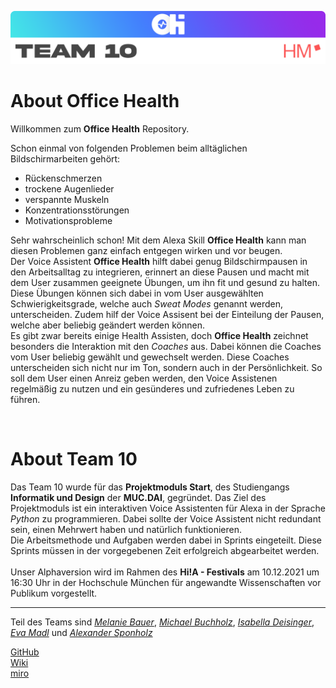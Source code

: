 ![Office Health Banner](img-folder/readme_banner.png)
# About **Office Health**
Willkommen zum **Office Health** Repository.

Schon einmal von folgenden Problemen beim alltäglichen Bildschirmarbeiten gehört: <br>
- Rückenschmerzen  
- trockene Augenlieder 
- verspannte Muskeln 
- Konzentrationsstörungen 
- Motivationsprobleme <br>

Sehr wahrscheinlich schon! Mit dem Alexa Skill **Office Health** kann man diesen Problemen ganz einfach entgegen wirken und vor beugen. <br>
Der Voice Assistent **Office Health** hilft dabei genug Bildschirmpausen in den Arbeitsalltag zu integrieren, erinnert an diese Pausen und macht mit dem User zusammen geeignete Übungen, um ihn fit und gesund zu halten. Diese Übungen können sich dabei in vom User ausgewählten Schwierigkeitsgrade, welche auch _Sweat Modes_ genannt werden, unterscheiden. 
Zudem hilf der Voice Assisent bei der Einteilung der Pausen, welche aber beliebig geändert werden können. <br>
Es gibt zwar bereits einige Health Assisten, doch **Office Health** zeichnet besonders die Interaktion mit den _Coaches_ aus. Dabei können die Coaches vom User beliebig gewählt und gewechselt werden. Diese Coaches unterscheiden sich nicht nur im Ton, sondern auch in der Persönlichkeit. So soll dem User einen Anreiz geben werden, den Voice Assistenen regelmäßig zu nutzen und ein gesünderes und zufriedenes Leben zu führen.

<br>

# About **Team 10**
Das Team 10 wurde für das **Projektmoduls Start**, des Studiengangs **Informatik und Design** der **MUC.DAI**, gegründet. Das Ziel des Projektmoduls ist ein interaktiven Voice Assistenten für Alexa in der Sprache _Python_ zu programmieren. Dabei sollte der Voice Assistent nicht redundant sein, einen Mehrwert haben und natürlich funktionieren. <br>
Die Arbeitsmethode und Aufgaben werden dabei in Sprints eingeteilt. Diese Sprints müssen in der vorgegebenen Zeit erfolgreich abgearbeitet werden. <br>
<br> 
Unser Alphaversion wird im Rahmen des **Hi!A - Festivals** am 10.12.2021 um 16:30 Uhr in der Hochschule München für angewandte Wissenschaften vor Publikum vorgestellt. 

-----------------------------
Teil des Teams sind [_Melanie Bauer_](https://github.com/bauer30), [_Michael Buchholz_](https://github.com/m-m-mic), [_Isabella Deisinger_](https://github.com/IchIsabella), [_Eva Madl_](https://github.com/madlmaedl) und [_Alexander Sponholz_](https://github.com/Woodime) <br>

[GitHub](https://github.com/ID-Start-Winter21/start-team-10) <br>
[Wiki](https://github.com/ID-Start-Winter21/start-team-10/wiki) <br>
[miro](https://miro.com/app/board/o9J_llDuSkA=/) <br>
